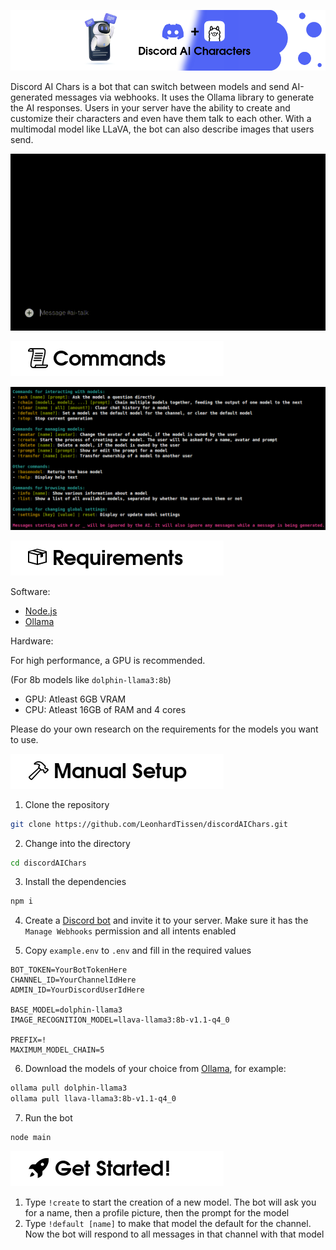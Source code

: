 ![Header Image of Discord AI Chars](github/headerwide.png)

Discord AI Chars is a bot that can switch between models and send AI-generated messages via webhooks. It uses the Ollama library to generate the AI responses. Users in your server have the ability to create and customize their characters and even have them talk to each other. With a multimodal model like LLaVA, the bot can also describe images that users send.

![Preview GIF of using the bot](github/showcase.gif)

![Commands Section](github/commands.png)

![Commands List generated by help command](github/commandlist.png)

![Requirements Section](github/requirements.png)

Software:

- [Node.js](https://nodejs.org/)
- [Ollama](https://ollama.com/download)

Hardware:

For high performance, a GPU is recommended.

(For 8b models like `dolphin-llama3:8b`)

- GPU: Atleast 6GB VRAM
- CPU: Atleast 16GB of RAM and 4 cores

Please do your own research on the requirements for the models you want to use.

![Manual Setup Section](github/manualsetup.png)

1. Clone the repository

```sh
git clone https://github.com/LeonhardTissen/discordAIChars.git
```

2. Change into the directory

```sh
cd discordAIChars
```

3. Install the dependencies

```sh
npm i
```

4. Create a [Discord bot](https://discord.com/developers/applications) and invite it to your server. Make sure it has the `Manage Webhooks` permission and all intents enabled

5. Copy `example.env` to `.env` and fill in the required values

```env
BOT_TOKEN=YourBotTokenHere
CHANNEL_ID=YourChannelIdHere
ADMIN_ID=YourDiscordUserIdHere

BASE_MODEL=dolphin-llama3
IMAGE_RECOGNITION_MODEL=llava-llama3:8b-v1.1-q4_0

PREFIX=!
MAXIMUM_MODEL_CHAIN=5
```

6. Download the models of your choice from [Ollama](https://ollama.com/library), for example:

```sh
ollama pull dolphin-llama3
ollama pull llava-llama3:8b-v1.1-q4_0
```

7. Run the bot

```sh
node main
```

![Get Started Section](github/getstarted.png)

1. Type `!create` to start the creation of a new model. The bot will ask you for a name, then a profile picture, then the prompt for the model
2. Type `!default [name]` to make that model the default for the channel. Now the bot will respond to all messages in that channel with that model
